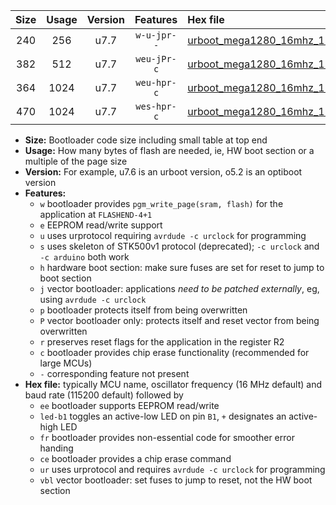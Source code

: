 |Size|Usage|Version|Features|Hex file|
|:-:|:-:|:-:|:-:|:--|
|240|256|u7.7|`w-u-jpr--`|[urboot_mega1280_16mhz_115200bps_led+b7_ur_vbl.hex](https://raw.githubusercontent.com/stefanrueger/urboot.hex/main/boards/mega1280/fcpu_16mhz/115200_bps/urboot_mega1280_16mhz_115200bps_led+b7_ur_vbl.hex)|
|382|512|u7.7|`weu-jPr-c`|[urboot_mega1280_16mhz_115200bps_ee_led+b7_fr_ce_ur_vbl.hex](https://raw.githubusercontent.com/stefanrueger/urboot.hex/main/boards/mega1280/fcpu_16mhz/115200_bps/urboot_mega1280_16mhz_115200bps_ee_led+b7_fr_ce_ur_vbl.hex)|
|364|1024|u7.7|`weu-hpr-c`|[urboot_mega1280_16mhz_115200bps_ee_led+b7_fr_ce_ur.hex](https://raw.githubusercontent.com/stefanrueger/urboot.hex/main/boards/mega1280/fcpu_16mhz/115200_bps/urboot_mega1280_16mhz_115200bps_ee_led+b7_fr_ce_ur.hex)|
|470|1024|u7.7|`wes-hpr-c`|[urboot_mega1280_16mhz_115200bps_ee_led+b7_fr_ce.hex](https://raw.githubusercontent.com/stefanrueger/urboot.hex/main/boards/mega1280/fcpu_16mhz/115200_bps/urboot_mega1280_16mhz_115200bps_ee_led+b7_fr_ce.hex)|

- **Size:** Bootloader code size including small table at top end
- **Usage:** How many bytes of flash are needed, ie, HW boot section or a multiple of the page size
- **Version:** For example, u7.6 is an urboot version, o5.2 is an optiboot version
- **Features:**
  + `w` bootloader provides `pgm_write_page(sram, flash)` for the application at `FLASHEND-4+1`
  + `e` EEPROM read/write support
  + `u` uses urprotocol requiring `avrdude -c urclock` for programming
  + `s` uses skeleton of STK500v1 protocol (deprecated); `-c urclock` and `-c arduino` both work
  + `h` hardware boot section: make sure fuses are set for reset to jump to boot section
  + `j` vector bootloader: applications *need to be patched externally*, eg, using `avrdude -c urclock`
  + `p` bootloader protects itself from being overwritten
  + `P` vector bootloader only: protects itself and reset vector from being overwritten
  + `r` preserves reset flags for the application in the register R2
  + `c` bootloader provides chip erase functionality (recommended for large MCUs)
  + `-` corresponding feature not present
- **Hex file:** typically MCU name, oscillator frequency (16 MHz default) and baud rate (115200 default) followed by
  + `ee` bootloader supports EEPROM read/write
  + `led-b1` toggles an active-low LED on pin `B1`, `+` designates an active-high LED
  + `fr` bootloader provides non-essential code for smoother error handing
  + `ce` bootloader provides a chip erase command
  + `ur` uses urprotocol and requires `avrdude -c urclock` for programming
  + `vbl` vector bootloader: set fuses to jump to reset, not the HW boot section

